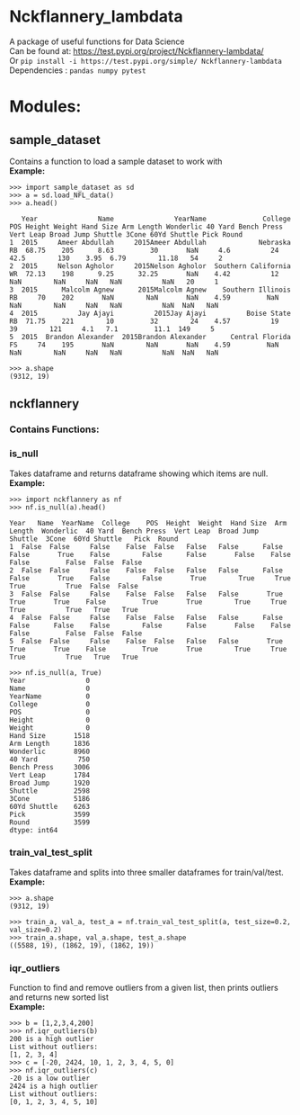 # Nckflannery_lambdata
A package of useful functions for Data Science  
Can be found at: https://test.pypi.org/project/Nckflannery-lambdata/  
Or `pip install -i https://test.pypi.org/simple/ Nckflannery-lambdata`  
Dependencies : `pandas numpy pytest`
# Modules:

## sample_dataset
Contains a function to load a sample dataset to work with  
**Example:**
```
>>> import sample_dataset as sd
>>> a = sd.load_NFL_data()
>>> a.head()
```
```
   Year               Name               YearName              College POS Height Weight Hand Size Arm Length Wonderlic 40 Yard Bench Press Vert Leap Broad Jump Shuttle 3Cone 60Yd Shuttle Pick Round
1  2015     Ameer Abdullah     2015Ameer Abdullah             Nebraska  RB  68.75    205      8.63         30       NaN     4.6          24      42.5        130    3.95  6.79        11.18   54     2
2  2015     Nelson Agholor     2015Nelson Agholor  Southern California  WR  72.13    198      9.25      32.25       NaN    4.42          12       NaN        NaN     NaN   NaN          NaN   20     1
3  2015      Malcolm Agnew      2015Malcolm Agnew    Southern Illinois  RB     70    202       NaN        NaN       NaN    4.59         NaN       NaN        NaN     NaN   NaN          NaN  NaN   NaN
4  2015          Jay Ajayi          2015Jay Ajayi          Boise State  RB  71.75    221        10         32        24    4.57          19        39        121     4.1   7.1         11.1  149     5
5  2015  Brandon Alexander  2015Brandon Alexander      Central Florida  FS     74    195       NaN        NaN       NaN    4.59         NaN       NaN        NaN     NaN   NaN          NaN  NaN   NaN
```
```
>>> a.shape
(9312, 19)
```
## nckflannery
### Contains Functions:

### **is_null**  
Takes dataframe and returns dataframe showing which items are null.  
**Example:**
```
>>> import nckflannery as nf
>>> nf.is_null(a).head()
```
```
Year   Name  YearName  College    POS  Height  Weight  Hand Size  Arm Length  Wonderlic  40 Yard  Bench Press  Vert Leap  Broad Jump  Shuttle  3Cone  60Yd Shuttle   Pick  Round
1  False  False     False    False  False   False   False      False       False       True    False        False      False       False    False  False         False  False  False
2  False  False     False    False  False   False   False      False       False       True    False        False       True        True     True   True          True  False  False
3  False  False     False    False  False   False   False       True        True       True    False         True       True        True     True   True          True   True   True
4  False  False     False    False  False   False   False      False       False      False    False        False      False       False    False  False         False  False  False
5  False  False     False    False  False   False   False       True        True       True    False         True       True        True     True   True          True   True   True
```
```
>>> nf.is_null(a, True)
Year               0
Name               0
YearName           0
College            0
POS                0
Height             0
Weight             0
Hand Size       1518
Arm Length      1836
Wonderlic       8960
40 Yard          750
Bench Press     3006
Vert Leap       1784
Broad Jump      1920
Shuttle         2598
3Cone           5186
60Yd Shuttle    6263
Pick            3599
Round           3599
dtype: int64
```

### train_val_test_split  
Takes dataframe and splits into three smaller dataframes for train/val/test.  
**Example:**
```
>>> a.shape
(9312, 19)
```
```
>>> train_a, val_a, test_a = nf.train_val_test_split(a, test_size=0.2, val_size=0.2)     
>>> train_a.shape, val_a.shape, test_a.shape
((5588, 19), (1862, 19), (1862, 19))
```
### iqr_outliers  
Function to find and remove outliers from a given list, then prints outliers 
and returns new sorted list  
**Example:**
```
>>> b = [1,2,3,4,200]
>>> nf.iqr_outliers(b)
200 is a high outlier
List without outliers:
[1, 2, 3, 4]
>>> c = [-20, 2424, 10, 1, 2, 3, 4, 5, 0] 
>>> nf.iqr_outliers(c)
-20 is a low outlier
2424 is a high outlier
List without outliers:
[0, 1, 2, 3, 4, 5, 10]
```


